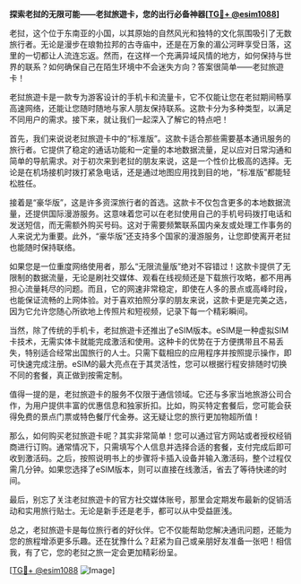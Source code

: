 **探索老挝的无限可能——老挝旅遊卡，您的出行必备神器[[TG💪+ @esim1088](https://t.me/s/esim1088)]**

老挝，这个位于东南亚的小国，以其原始的自然风光和独特的文化氛围吸引了无数旅行者。无论是漫步在琅勃拉邦的古寺庙中，还是在万象的湄公河畔享受日落，这里的一切都让人流连忘返。然而，在这样一个充满异域风情的地方，如何保持与世界的联系？如何确保自己在陌生环境中不会迷失方向？答案很简单——老挝旅遊卡！

老挝旅遊卡是一款专为游客设计的手机卡和流量卡，它不仅能让您在老挝期间畅享高速网络，还能让您随时随地与家人朋友保持联系。这款卡分为多种类型，以满足不同用户的需求。接下来，就让我们一起深入了解它的特点吧！

首先，我们来说说老挝旅遊卡中的“标准版”。这款卡适合那些需要基本通讯服务的旅行者。它提供了稳定的通话功能和一定量的本地数据流量，足以应对日常沟通和简单的导航需求。对于初次来到老挝的朋友来说，这是一个性价比极高的选择。无论是在机场接机时拨打紧急电话，还是通过地图应用找到目的地，“标准版”都能轻松胜任。

接着是“豪华版”，这是许多资深旅行者的首选。这款卡不仅包含更多的本地数据流量，还提供国际漫游服务。这意味着您可以在老挝使用自己的手机号码拨打电话和发送短信，而无需额外购买号码。这对于需要频繁联系国内亲友或处理工作事务的人来说尤为重要。此外，“豪华版”还支持多个国家的漫游服务，让您即使离开老挝也能随时保持联络。

如果您是一位重度网络使用者，那么“无限流量版”绝对不容错过！这款卡提供了无限制的数据流量，无论是刷社交媒体、观看在线视频还是下载旅行攻略，都不用再担心流量耗尽的问题。而且，它的网速非常稳定，即使在人多的景点或高峰时段，也能保证流畅的上网体验。对于喜欢拍照分享的朋友来说，这款卡更是完美之选，因为它允许您随心所欲地上传照片和短视频，记录下每一个精彩瞬间。

当然，除了传统的手机卡，老挝旅遊卡还推出了eSIM版本。eSIM是一种虚拟SIM卡技术，无需实体卡就能完成激活和使用。这种卡的优势在于方便携带且不易丢失，特别适合经常出国旅行的人士。只需下载相应的应用程序并按照提示操作，即可快速完成注册。eSIM的最大亮点在于其灵活性，您可以根据行程安排随时切换不同的套餐，真正做到按需定制。

值得一提的是，老挝旅遊卡的服务不仅限于通信领域。它还与多家当地旅游公司合作，为用户提供丰富的优惠信息和独家折扣。比如，购买特定套餐后，您可能会获得免费的景点门票或特色餐厅代金券。这无疑让您的旅行更加物超所值！

那么，如何购买老挝旅遊卡呢？其实非常简单！您可以通过官方网站或者授权经销商进行订购。通常情况下，只需填写个人信息并选择合适的套餐，支付完成后即可收到激活码。之后，按照说明书上的步骤将卡插入设备并输入激活码，整个过程仅需几分钟。如果您选择了eSIM版本，则可以直接在线激活，省去了等待快递的时间。

最后，别忘了关注老挝旅遊卡的官方社交媒体账号，那里会定期发布最新的促销活动和实用旅行贴士。无论是新手还是老手，都可以从中受益匪浅。

总之，老挝旅遊卡是每位旅行者的好伙伴。它不仅能帮助您解决通讯问题，还能为您的旅程增添更多乐趣。还在犹豫什么？赶紧为自己或亲朋好友准备一张吧！相信我，有了它，您的老挝之旅一定会更加精彩纷呈。

[[TG💪+ @esim1088](https://t.me/s/esim1088) ![Image](https://i.postimg.cc/4NQfJmqS/Snipaste-2025-05-13-00-14-12.png)]